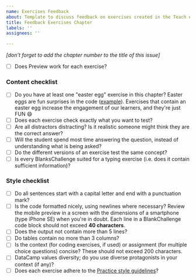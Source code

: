 ```yaml
---
name: Exercises Feedback
about: Template to discuss feedback on exercises created in the Teach editor.
title: Feedback Exercises Chapter
labels: ''
assignees: ''

---
```


_[don't forget to add the chapter number to the title of this issue]_

- [ ] Does Preview work for each exercise?

### Content checklist
- [ ] Do you have at least one "easter egg" exercise in this chapter? 
   Easter eggs are fun surprises in the code ([example](http://bit.ly/2I44wvR)). Exercises that contain an easter egg increase the engagement of our learners, and they're just FUN :smile:
- [ ] Does each exercise check exactly what you want to test?
- [ ] Are all distractors distracting? Is it realistic someone might think they are the correct answer?
- [ ] Will the student spend most time answering the question, instead of understanding what is being asked?
- [ ] Do the different versions of an exercise test the same concept?
- [ ] Is every BlanksChallenge suited for a typing exercise (i.e. does it contain sufficient information)?

### Style checklist
- [ ] Do all sentences start with a capital letter and end with a punctuation mark?
- [ ] Is the code formatted nicely, using newlines where necessary?
   Review the mobile preview in a screen with the dimensions of a smartphone (type iPhone SE) when you're in doubt. Each line in a BlankChallenge code block should not exceed **40 characters**.
- [ ] Does the output not contain more than 5 lines?
- [ ] Do tables contain no more than 3 columns?
- [ ] Is the context (for coding exercises, if used) or assignment (for multiple choice questions) concise? These should not exceed 200 characters.
- [ ] DataCamp values diversity; do you use diverse protagonists in your context (if any)? 
- [ ] Does each exercise adhere to the [Practice style guidelines](https://instructor-support.datacamp.com/daily-practice/guidelines/practice-style-guidelines)?
